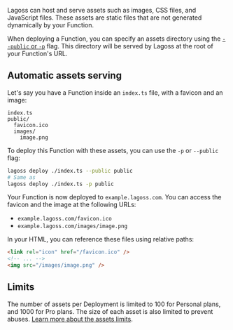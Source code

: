 Lagoss can host and serve assets such as images, CSS files, and JavaScript files. These assets are static files that are not generated dynamically by your Function.

When deploying a Function, you can specify an assets directory using the [`--public` or `-p`](../cli.md#lagoss-deploy) flag. This directory will be served by Lagoss at the root of your Function's URL.

## Automatic assets serving

Let's say you have a Function inside an `index.ts` file, with a favicon and an image:

```
index.ts
public/
  favicon.ico
  images/
    image.png
```

To deploy this Function with these assets, you can use the `-p` or `--public` flag:

```bash
lagoss deploy ./index.ts --public public
# Same as
lagoss deploy ./index.ts -p public
```

Your Function is now deployed to `example.lagoss.com`. You can access the favicon and the image at the following URLs:

- `example.lagoss.com/favicon.ico`
- `example.lagoss.com/images/image.png`

In your HTML, you can reference these files using relative paths:

```html
<link rel="icon" href="/favicon.ico" />
<!-- ... -->
<img src="/images/image.png" />
```

## Limits

The number of assets per Deployment is limited to 100 for Personal plans, and 1000 for Pro plans. The size of each asset is also limited to prevent abuses. [Learn more about the assets limits](./limits.md).
